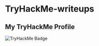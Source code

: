 # TryHackMe-writeups

## My TryHackMe Profile
![TryHackMe Badge](https://tryhackme-badges.s3.amazonaws.com/phonga2kk60.png)


